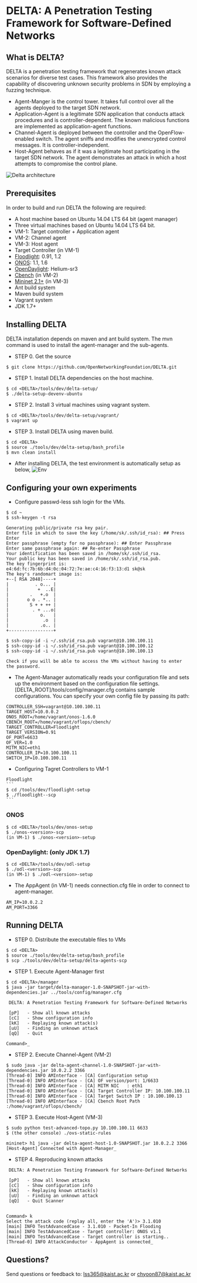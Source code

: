 # DELTA: A Penetration Testing Framework for Software-Defined Networks

## What is DELTA?
DELTA is a penetration testing framework that regenerates known attack scenarios for diverse test cases. This framework also provides the capability of discovering unknown security problems in SDN by employing a fuzzing technique.

+ Agent-Manger is the control tower. It takes full control over all the agents deployed to the target SDN network.
+ Application-Agent is a legitimate SDN application that conducts attack procedures and is controller-dependent. The known malicious functions are implemented as application-agent functions.
+ Channel-Agent is deployed between the controller and the OpenFlow-enabled switch. The agent sniffs and modifies the unencrypted control messages. It is controller-independent.
+ Host-Agent behaves as if it was a legitimate host participating in the target SDN network. The agent demonstrates an attack in which a host attempts to compromise the control plane.

![Delta architecture](http://143.248.53.145/research/delta/arch.png)

## Prerequisites
In order to build and run DELTA the following are required:
+ A host machine based on Ubuntu 14.04 LTS 64 bit (agent manager)
+ Three virtual machines based on Ubuntu 14.04 LTS 64 bit.
 + VM-1: Target controller + Application agent
 + VM-2: Channel agent
 + VM-3: Host agent
+ Target Controller (in VM-1)
 + [Floodlight](http://www.projectfloodlight.org/download/): 0.91, 1.2
 + [ONOS](https://wiki.onosproject.org/display/ONOS/Downloads): 1.1, 1.6
 + [OpenDaylight](https://www.opendaylight.org/downloads): Helium-sr3
+ [Cbench](https://floodlight.atlassian.net/wiki/display/floodlightcontroller/Cbench) (in VM-2)
+ [Mininet 2.1+](http://mininet.org/download/) (in VM-3)
+ Ant build system
+ Maven build system
+ Vagrant system
+ JDK 1.7+

## Installing DELTA
DELTA installation depends on maven and ant build system. The mvn command is used to install the agent-manager and the sub-agents.

+ STEP 0. Get the source
```
$ git clone https://github.com/OpenNetworkingFoundation/DELTA.git
```

+ STEP 1. Install DELTA dependencies on the host machine.

```
$ cd <DELTA>/tools/dev/delta-setup/
$ ./delta-setup-devenv-ubuntu
```

+ STEP 2. Install 3 virtual machines using vagrant system.

```
$ cd <DELTA>/tools/dev/delta-setup/vagrant/
$ vagrant up
```

+ STEP 3. Install DELTA using maven build.

```
$ cd <DELTA>
$ source ./tools/dev/delta-setup/bash_profile
$ mvn clean install
```


+ After installing DELTA, the test environment is automatically setup as below,
![Env](http://143.248.53.145/research/delta/env.png)

## Configuring your own experiments
+ Configure passwd-less ssh login for the VMs.

```
$ cd ~
$ ssh-keygen -t rsa

Generating public/private rsa key pair.
Enter file in which to save the key (/home/sk/.ssh/id_rsa): ## Press Enter
Enter passphrase (empty for no passphrase): ## Enter Passphrase 
Enter same passphrase again: ## Re-enter Passphrase
Your identification has been saved in /home/sk/.ssh/id_rsa.
Your public key has been saved in /home/sk/.ssh/id_rsa.pub.
The key fingerprint is:
e4:6d:fc:7b:6b:d4:0c:04:72:7e:ae:c4:16:f3:13:d1 sk@sk
The key's randomart image is:
+--[ RSA 2048]----+
|          . o... |
|           +  ..E|
|        .   +.o  |
|       o o . *.. |
|        S + + ++ |
|         . + ...o|
|            o.   |
|             .o  |
|            .o.. |
+-----------------+

$ ssh-copy-id -i ~/.ssh/id_rsa.pub vagrant@10.100.100.11
$ ssh-copy-id -i ~/.ssh/id_rsa.pub vagrant@10.100.100.12
$ ssh-copy-id -i ~/.ssh/id_rsa.pub vagrant@10.100.100.13

Check if you will be able to access the VMs without having to enter the password.
```

+ The Agent-Manager automatically reads your configuration file and sets up the environment based on the configuration file settings. [DELTA_ROOT]/tools/config/manager.cfg contains sample configurations. You can specify your own config file by passing its path:
```
CONTROLLER_SSH=vagrant@10.100.100.11
TARGET_HOST=10.0.0.2
ONOS_ROOT=/home/vagrant/onos-1.6.0
CBENCH_ROOT=/home/vagrant/oflops/cbench/
TARGET_CONTROLLER=Floodlight
TARGET_VERSION=0.91
OF_PORT=6633
OF_VER=1.0
MITM_NIC=eth1
CONTROLLER_IP=10.100.100.11
SWITCH_IP=10.100.100.11
```
+ Configuring Tagret Controllers to VM-1
<pre><code>Floodlight
```
$ cd <DELTA>/tools/dev/floodlight-setup
$ ./floodlight-<version>-scp
```</code></pre>
### ONOS
```
$ cd <DELTA>/tools/dev/onos-setup
$ ./onos-<version>-scp
(in VM-1) $ ./onos-<version>-setup
```
### OpenDaylight: (only JDK 1.7)
```
$ cd <DELTA>/tools/dev/odl-setup
$ ./odl-<version>-scp
(in VM-1) $ ./odl-<version>-setup
```
+ The AppAgent (in VM-1) needs connection.cfg file in order to connect to agent-manager.
```
AM_IP=10.0.2.2
AM_PORT=3366
```

## Running DELTA
+ STEP 0. Distribute the executable files to VMs

```
$ cd <DELTA>
$ source ./tools/dev/delta-setup/bash_profile
$ scp ./tools/dev/delta-setup/delta-agents-scp
```


+ STEP 1. Execute Agent-Manager first
```
$ cd <DELTA>/manager
$ java -jar target/delta-manager-1.0-SNAPSHOT-jar-with-dependencies.jar ../tools/config/manager.cfg

 DELTA: A Penetration Testing Framework for Software-Defined Networks

 [pP]	- Show all known attacks
 [cC]	- Show configuration info
 [kK]	- Replaying known attack(s)
 [uU]	- Finding an unknown attack
 [qQ]	- Quit

Command>_
```

+ STEP 2. Execute Channel-Agent (VM-2)
```
$ sudo java -jar delta-agent-channel-1.0-SNAPSHOT-jar-with-dependencies.jar 10.0.2.2 3366
[Thread-0] INFO AMInterface - [CA] Configuration setup
[Thread-0] INFO AMInterface - [CA] OF version/port: 1/6633
[Thread-0] INFO AMInterface - [CA] MITM NIC   : eth1
[Thread-0] INFO AMInterface - [CA] Target Controller IP: 10.100.100.11
[Thread-0] INFO AMInterface - [CA] Target Switch IP : 10.100.100.13
[Thread-0] INFO AMInterface - [CA] Cbench Root Path :/home/vagrant/oflops/cbench/
```

+ STEP 3. Execute Host-Agent (VM-3)
```
$ sudo python test-advanced-topo.py 10.100.100.11 6633
$ (the other console) ./ovs-static-rules

mininet> h1 java -jar delta-agent-host-1.0-SNAPSHOT.jar 10.0.2.2 3366
[Host-Agent] Connected with Agent-Manager_
```

+ STEP 4. Reproducing known attacks
```
 DELTA: A Penetration Testing Framework for Software-Defined Networks

 [pP]	- Show all known attacks
 [cC]	- Show configuration info
 [kK]	- Replaying known attack(s)
 [uU]	- Finding an unknown attack
 [qQ]	- Quit Scanner


Command> k
Select the attack code (replay all, enter the 'A')> 3.1.010
[main] INFO TestAdvancedCase - 3.1.010 - Packet-In Flooding
[main] INFO TestAdvancedCase - Target controller: ONOS v1.1
[main] INFO TestAdvancedCase - Target controller is starting..
[Thread-0] INFO AttackConductor - AppAgent is connected_
```


## Questions?
Send questions or feedback to: lss365@kaist.ac.kr or chyoon87@kaist.ac.kr

